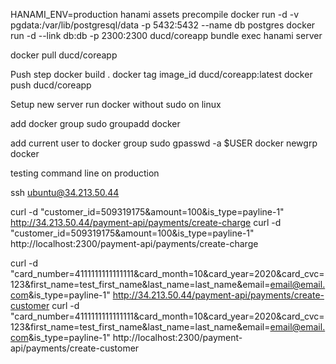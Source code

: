 HANAMI_ENV=production hanami assets precompile
docker run -d -v pgdata:/var/lib/postgresql/data -p 5432:5432 --name db postgres
docker run -d --link db:db -p 2300:2300 ducd/coreapp bundle exec hanami server

docker pull ducd/coreapp


Push step
docker build .
docker tag image_id ducd/coreapp:latest
docker push ducd/coreapp


Setup new server
run docker without sudo on linux

add docker group
sudo groupadd docker

add current user to docker group
sudo gpasswd -a $USER docker
newgrp docker


testing command line on production

ssh ubuntu@34.213.50.44

curl -d "customer_id=509319175&amount=100&is_type=payline-1" http://34.213.50.44/payment-api/payments/create-charge
curl -d "customer_id=509319175&amount=100&is_type=payline-1" http://localhost:2300/payment-api/payments/create-charge

curl -d "card_number=4111111111111111&card_month=10&card_year=2020&card_cvc=123&first_name=test_first_name&last_name=last_name&email=email@email.com&is_type=payline-1" http://34.213.50.44/payment-api/payments/create-customer
curl -d "card_number=4111111111111111&card_month=10&card_year=2020&card_cvc=123&first_name=test_first_name&last_name=last_name&email=email@email.com&is_type=payline-1" http://localhost:2300/payment-api/payments/create-customer
